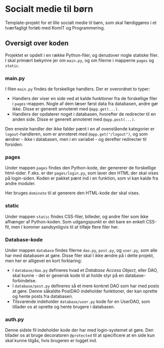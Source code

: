 # Socialt medie til børn
Template-projekt for et lille socialt medie til børn, som skal færdiggøres i et tværfagligt forløb med KomIT og Programmering.

## Oversigt over koden
Projektet er opdelt i en række Python-filer, og derudover nogle statiske filer. I skal primært bekymre jer om `main.py`, og om filerne i mapperne `pages` og `static`.

### main.py
I filen `main.py` findes de forskellige handlers. Der er overordnet to typer:
* Handlers der viser en side ved at kalde funktioner fra de forskellige filer i `pages`-mappen. Nogle af dem læser først data fra databasen, andre gør ikke. Disse er generelt annoteret med `@app.get(...)`.
* Handlers der opdaterer noget i databasen, hvorefter de redirecter til en anden side. Disse er generelt annoteret med `@app.post(...)`.

Den eneste handler der ikke falder pænt i en af ovenstående kategorier er `logout`-handleren, som er annoteret med `@app.get("/logout")`, og som ændrer - ikke i databasen, men i en variabel - og derefter redirecter til forsiden.

### pages
Under mappen `pages` findes den Python-kode, der genererer de forskellige html-sider. F.eks. er der `pages/login.py`, som laver den HTML der skal vises på login-siden. Koden er pakket pænt ind i en funktion, som vi kan kalde fra andre moduler.

Her bruges `dominate` til at generere den HTML-kode der skal vises.

### static
Under mappen `static` findes CSS-filer, billeder, og andre filer som ikke afhænger af Python-koden. Som udgangspunkt er det bare en enkelt CSS-fil, men I kommer sandsynligvis til at tilføje flere filer her.

### Database-kode
Under mappen `database` findes filerne `dao.py`, `post.py`, og `user.py`, som alle har med databasen at gøre. Disse filer skal I ikke ændre på i dette projekt, men her er alligevel en kort forklaring:

* I `database/dao.py` defineres hvad et *Database Access Object*, eller DAO, skal kunne - det er generisk kode til at holde styr på en database-forbindelse.
* I `database/post.py` defineres så et mere konkret DAO som har med posts at gøre. Denne såkaldte PostDAO indeholder funktioner, der kan oprette og hente posts fra databasen.
* Tilsvarende indeholder `database/user.py` kode for en UserDAO, som tillader os at oprette og hente brugere i databasen.

### auth.py
Denne sidste fil indeholder kode der har med login-systemet at gøre. Den tillader os at bruge decoratoren `@protected` til at specificere at en side kun skal kunne tilgås, hvis brugeren er logget ind.
